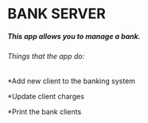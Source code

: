 # BANK SERVER 
##### This app allows you to manage a bank.
###### Things that the app do:
*Add new client to the banking system

*Update client charges 

*Print the bank clients
